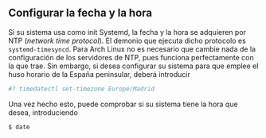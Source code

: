 ## Configurar la fecha y la hora

Si su sistema usa como init Systemd, la fecha y la hora se adquieren por NTP (*network time protocol*). El
demonio que ejecuta dicho protocolo es `systemd-timesyncd`. Para Arch Linux no es necesario que cambie nada de
la configuración de los servidores de NTP, pues funciona perfectamente con la que trae. Sin embargo, si desea
configurar su sistema para que emplee el huso horario de la España peninsular, deberá introducir

```bash
#? timedatectl set-timezone Europe/Madrid
```

Una vez hecho esto, puede comprobar si su sistema tiene la hora que desea, introduciendo

```bash
$ date
```
